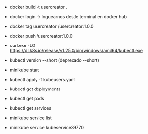 - docker build -t usercreator .

- docker login -> loguearnos desde terminal en docker hub

- docker tag usercreator <username>/usercreator:1.0.0

- docker push <username>/usercreator:1.0.0
<!-- instalar kubectl -->
- curl.exe -LO https://dl.k8s.io/release/v1.25.0/bin/windows/amd64/kubectl.exe

<!-- Probar si tenemos kubectl instalado -->
- kubectl version --short (deprecado --short)

- minikube start

- kubectl apply -f kubeusers.yaml
- kubectl get deployments 
- kubectl get pods
- kubectl get services
- minikube service list
- minikube service kubeservice39770